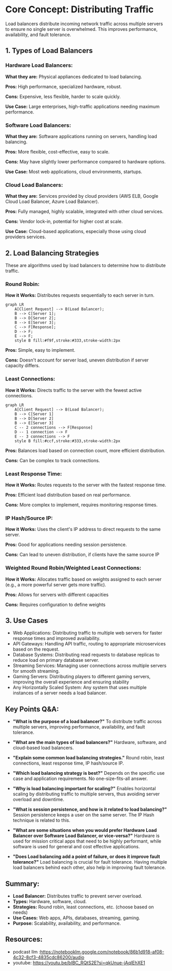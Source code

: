 # Core Concept: Distributing Traffic

Load balancers distribute incoming network traffic across multiple servers to ensure no single server is overwhelmed. This improves performance, availability, and fault tolerance.

## 1. Types of Load Balancers

### Hardware Load Balancers:

**What they are:** Physical appliances dedicated to load balancing.

**Pros:** High performance, specialized hardware, robust.

**Cons:** Expensive, less flexible, harder to scale quickly.

**Use Case:** Large enterprises, high-traffic applications needing maximum performance.

### Software Load Balancers:

**What they are:** Software applications running on servers, handling load balancing.

**Pros:** More flexible, cost-effective, easy to scale.

**Cons:** May have slightly lower performance compared to hardware options.

**Use Case:** Most web applications, cloud environments, startups.

### Cloud Load Balancers:

**What they are:** Services provided by cloud providers (AWS ELB, Google Cloud Load Balancer, Azure Load Balancer).

**Pros:** Fully managed, highly scalable, integrated with other cloud services.

**Cons:** Vendor lock-in, potential for higher cost at scale.

**Use Case:** Cloud-based applications, especially those using cloud providers services.

## 2. Load Balancing Strategies

These are algorithms used by load balancers to determine how to distribute traffic.

### Round Robin:

**How it Works:** Distributes requests sequentially to each server in turn.
```mermaid
graph LR
    A[Client Request] --> B(Load Balancer);
    B --> C[Server 1];
    B --> D[Server 2];
    B --> E[Server 3];
    C --> F[Response];
    D --> F;
    E --> F;
    style B fill:#f9f,stroke:#333,stroke-width:2px
```

**Pros:** Simple, easy to implement.

**Cons:** Doesn't account for server load, uneven distribution if server capacity differs.

### Least Connections:

**How it Works:** Directs traffic to the server with the fewest active connections.
```mermaid
graph LR
    A[Client Request] --> B(Load Balancer);
    B --> C[Server 1]
    B --> D[Server 2]
    B --> E[Server 3]
    C -- 2 connections --> F[Response]
    D -- 1 connection --> F
    E -- 3 connections --> F
    style B fill:#ccf,stroke:#333,stroke-width:2px
```

**Pros:** Balances load based on connection count, more efficient distribution.

**Cons:** Can be complex to track connections.

### Least Response Time:

**How it Works:** Routes requests to the server with the fastest response time.

**Pros:** Efficient load distribution based on real performance.

**Cons:** More complex to implement, requires monitoring response times.

### IP Hash/Source IP:

**How it Works:** Uses the client's IP address to direct requests to the same server.

**Pros:** Good for applications needing session persistence.

**Cons:** Can lead to uneven distribution, if clients have the same source IP

### Weighted Round Robin/Weighted Least Connections:

**How it Works:** Allocates traffic based on weights assigned to each server (e.g., a more powerful server gets more traffic).

**Pros:** Allows for servers with different capacities

**Cons:** Requires configuration to define weights

## 3. Use Cases

- Web Applications: Distributing traffic to multiple web servers for faster response times and improved availability.
- API Gateways: Handling API traffic, routing to appropriate microservices based on the request.
- Database Systems: Distributing read requests to database replicas to reduce load on primary database server.
- Streaming Services: Managing user connections across multiple servers for smooth streaming.
- Gaming Servers: Distributing players to different gaming servers, improving the overall experience and ensuring stability
- Any Horizontally Scaled System: Any system that uses multiple instances of a server needs a load balancer.

## Key Points Q&A:

- **"What is the purpose of a load balancer?"**
  To distribute traffic across multiple servers, improving performance, availability, and fault tolerance.

- **"What are the main types of load balancers?"**
  Hardware, software, and cloud-based load balancers.

- **"Explain some common load balancing strategies."**
  Round robin, least connections, least response time, IP hash/source IP.

- **"Which load balancing strategy is best?"**
  Depends on the specific use case and application requirements. No one-size-fits-all answer.

- **"Why is load balancing important for scaling?"**
  Enables horizontal scaling by distributing traffic to multiple servers, thus avoiding server overload and downtime.

- **"What is session persistence, and how is it related to load balancing?"**
  Session persistence keeps a user on the same server. The IP Hash technique is related to this.

- **"What are some situations when you would prefer Hardware Load Balancer over Software Load Balancer, or vice-versa?"**
  Hardware is used for mission critical apps that need to be highly performant, while software is used for general and cost effective applications.

- **"Does Load balancing add a point of failure, or does it improve fault tolerance?"**
  Load balancing is crucial for fault tolerance. Having multiple load balancers behind each other, also help in improving fault tolerance.

## Summary:

- **Load Balancer:** Distributes traffic to prevent server overload.
- **Types:** Hardware, software, cloud.
- **Strategies:** Round robin, least connections, etc. (choose based on needs)
- **Use Cases:** Web apps, APIs, databases, streaming, gaming.
- **Purpose:** Scalability, availability, and performance.

## Resources:

- podcast llm :https://notebooklm.google.com/notebook/86b1d918-af08-4c32-8cf3-4835cdc86200/audio
- youtube: https://youtu.be/bIBC_RQtS2E?si=qkUnue-jAqIEhXE1
